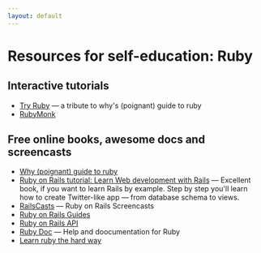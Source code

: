 ```yaml
---
layout: default
---
```

<!-- vim: set textwidth=80 colorcolumn=80: -->
<!-- Please, wrap strings longer than 80 characters -->

# Resources for self-education: Ruby

## Interactive tutorials

- [Try Ruby](http://tryruby.org/levels/1/challenges/0) — a tribute to why's
  (poignant) guide to ruby
- [RubyMonk](http://rubymonk.com/)

## Free online books, awesome docs and screencasts

- [Why (poignant) guide to ruby](http://www.rubyinside.com/media/poignant-guide.pdf)
- [Ruby on Rails tutorial: Learn Web development with
  Rails](http://ruby.railstutorial.org/ruby-on-rails-tutorial-book) — Excellent
  book, if you want to learn Rails by example. Step by step you'll learn how to
  create Twitter-like app — from database schema to views.
- [RailsCasts](http://railscasts.com/) — Ruby on Rails Screencasts
- [Ruby on Rails Guides](http://guides.rubyonrails.org/)
- [Ruby on Rails API](http://api.rubyonrails.org/)
- [Ruby Doc](http://ruby-doc.org/) — Help and doocumentation for Ruby
- [Learn ruby the hard way](http://ruby.learncodethehardway.org/book/)


